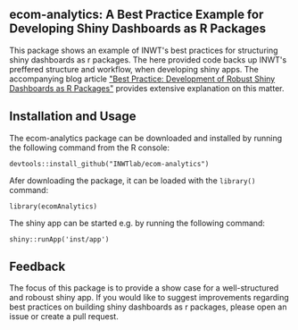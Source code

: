 ## ecom-analytics: A Best Practice Example for Developing Shiny Dashboards as R Packages

This package shows an example of INWT's best practices for structuring shiny dashboards as r packages. 
The here provided code backs up INWT's preffered structure and workflow, when developing shiny apps. The accompanying blog article ["Best Practice: Development of Robust Shiny Dashboards as R Packages"](https://www.inwt-statistics.com/read-blog/best-practice-development-of-robust-shiny-dashboards-as-r-packages.html) provides extensive explanation on this matter. 

## Installation and Usage

The ecom-analytics package can be downloaded and installed by running the following
command from the R console:

```
devtools::install_github("INWTlab/ecom-analytics")
```

Afer downloading the package, it can be loaded with the `library()` command:

```
library(ecomAnalytics)
```

The shiny app can be started e.g. by running the following command:

```
shiny::runApp('inst/app')
```


## Feedback

The focus of this package is to provide a show case for a well-structured and roboust shiny app. 
If you would like to suggest improvements regarding best practices on building shiny dashboards as r packages, please open an issue or create a pull request. 
